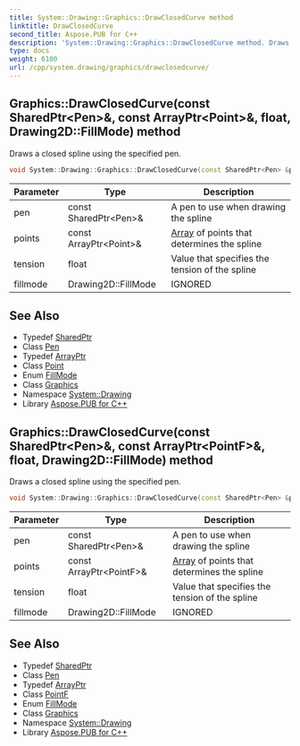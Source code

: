 ```yaml
---
title: System::Drawing::Graphics::DrawClosedCurve method
linktitle: DrawClosedCurve
second_title: Aspose.PUB for C++
description: 'System::Drawing::Graphics::DrawClosedCurve method. Draws a closed spline using the specified pen in C++.'
type: docs
weight: 6100
url: /cpp/system.drawing/graphics/drawclosedcurve/
---
```

## Graphics::DrawClosedCurve(const SharedPtr\<Pen\>\&, const ArrayPtr\<Point\>\&, float, Drawing2D::FillMode) method


Draws a closed spline using the specified pen.

```cpp
void System::Drawing::Graphics::DrawClosedCurve(const SharedPtr<Pen> &pen, const ArrayPtr<Point> &points, float tension=0.5f, Drawing2D::FillMode fillmode=Drawing2D::FillMode::Alternate)
```


| Parameter | Type | Description |
| --- | --- | --- |
| pen | const SharedPtr\<Pen\>\& | A pen to use when drawing the spline |
| points | const ArrayPtr\<Point\>\& | [Array](../../../system/array/) of points that determines the spline |
| tension | float | Value that specifies the tension of the spline |
| fillmode | Drawing2D::FillMode | IGNORED |

## See Also

* Typedef [SharedPtr](../../../system/sharedptr/)
* Class [Pen](../../pen/)
* Typedef [ArrayPtr](../../../system/arrayptr/)
* Class [Point](../../point/)
* Enum [FillMode](../../../system.drawing.drawing2d/fillmode/)
* Class [Graphics](../)
* Namespace [System::Drawing](../../)
* Library [Aspose.PUB for C++](../../../)
## Graphics::DrawClosedCurve(const SharedPtr\<Pen\>\&, const ArrayPtr\<PointF\>\&, float, Drawing2D::FillMode) method


Draws a closed spline using the specified pen.

```cpp
void System::Drawing::Graphics::DrawClosedCurve(const SharedPtr<Pen> &pen, const ArrayPtr<PointF> &points, float tension=0.5f, Drawing2D::FillMode fillmode=Drawing2D::FillMode::Alternate)
```


| Parameter | Type | Description |
| --- | --- | --- |
| pen | const SharedPtr\<Pen\>\& | A pen to use when drawing the spline |
| points | const ArrayPtr\<PointF\>\& | [Array](../../../system/array/) of points that determines the spline |
| tension | float | Value that specifies the tension of the spline |
| fillmode | Drawing2D::FillMode | IGNORED |

## See Also

* Typedef [SharedPtr](../../../system/sharedptr/)
* Class [Pen](../../pen/)
* Typedef [ArrayPtr](../../../system/arrayptr/)
* Class [PointF](../../pointf/)
* Enum [FillMode](../../../system.drawing.drawing2d/fillmode/)
* Class [Graphics](../)
* Namespace [System::Drawing](../../)
* Library [Aspose.PUB for C++](../../../)

